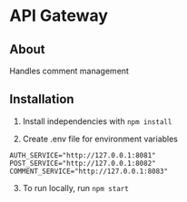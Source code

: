 # API Gateway

## About
Handles comment management

## Installation
1. Install independencies with `npm install`

2. Create .env file for environment variables
```
AUTH_SERVICE="http://127.0.0.1:8081"
POST_SERVICE="http://127.0.0.1:8082"
COMMENT_SERVICE="http://127.0.0.1:8083"

```

3. To run locally, run `npm start`